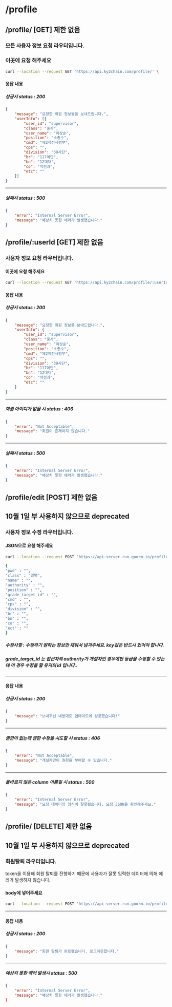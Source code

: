 # /profile
## /profile/ [GET] 제한 없음 
### 모든 사용자 정보 요청 라우터입니다.

### 이곳에 요청 해주세요
```bash
curl --location --request GET 'https://api.ky2chain.com/profile/' \
```
#### 응답 내용

##### 성공시 status : 200

```json
{
	"message": "요청한 회원 정보들을 보내드립니다.",
	"userInfo": [{
		"user_id": "supervisor",
		"class": "중사",
		"user_name": "이상순",
		"position": "소총수",
		"cmd": "제2작전사령부",
		"cps": "",
		"division": "39사단",
		"br": "117여단",
		"bn": "12대대",
		"co": "작전과",
		"etc": ""
	}]
}
```
---
##### 실패시 status : 500

```json
{
	"error": "Internal Server Error",
	"message": "예상치 못한 에러가 발생했습니다."
}
```
## /profile/:userId [GET] 제한 없음
### 사용자 정보 요청 라우터입니다.

#### 이곳에 요청 해주세요
```bash
curl --location --request GET 'https://api.ky2chain.com/profile/:userId' \
```
#### 응답 내용

##### 성공시 status : 200

```json
{
	"message": "요청한 회원 정보를 보내드립니다.",
	"userInfo": {
		"user_id": "supervisor",
		"class": "중사",
		"user_name": "이상순",
		"position": "소총수",
		"cmd": "제2작전사령부",
		"cps": "",
		"division": "39사단",
		"br": "117여단",
		"bn": "12대대",
		"co": "작전과",
		"etc": ""
	}
}
```

---
##### 회원 아이디가 없을 시 status : 406

```json
{
	"error": "Not Acceptable",
	"message": "회원이 존재하지 않습니다."
}
```

---
##### 실패시 status : 500

```json
{
	"error": "Internal Server Error",
	"message": "예상치 못한 에러가 발생했습니다."
}
```

## /profile/edit [POST] 제한 없음
## 10월 1일 부 사용하지 않으므로 deprecated

### 사용자 정보 수정 라우터입니다.

#### JSON으로 요청 해주세요
```bash
curl --location --request POST 'https://api-server.run.goorm.io/profile/edit' \ 

{
"pwd" : "",
"class" : "일병",
"name" : "",
"authority" : "",
"position" : "",
"grade_target_id" : "",
"cmd" : "",
"cps" : "",
"division" : "",
"br" : "",
"bn" : "",
"co" : "",
"ect" : ""
}
```
##### 수정사항 : 수정하기 원하는 정보만 채워서 넘겨주세요. key값은 반드시 있어야 합니다.  
##### grade_target_id 는 접근자의 authority가 개설자인 경우에만 등급을 수정할 수 있는데 이 경우 수정을 할 유저의 id 입니다..

---
#### 응답 내용

##### 성공시 status : 200

```json
{
    "message": "보내주신 내용대로 업데이트에 성공했습니다!"
}
```

---

##### 권한이 없는데 권한 수정을 시도할 시 status : 406

```json
{
	"error": "Not Acceptable",
	"message": "개설자만이 권한을 부여할 수 있습니다."
}
```

---


##### 올바르지 않은 column 이름일 시 status : 500

```json
{
    "error": "Internal Server Error",
    "message": "요청 데이터의 형식이 잘못됐습니다. 요청 JSON을 확인해주세요."
}
```

## /profile/ [DELETE] 제한 없음
## 10월 1일 부 사용하지 않으므로 deprecated

### 회원탈퇴 라우터입니다.
token을 이용해 회원 탈퇴를 진행하기 때문에 사용자가 잘못 입력한 데이터에 의해 에러가 발생하지 않습니다.
#### body에 넣어주세요 
```bash
curl --location --request POST 'https://api-server.run.goorm.io/profile/delete'
```
---
#### 응답 내용

##### 성공시 status : 200
```json
{
    "message": "회원 탈퇴가 완료됐습니다. 로그아웃합니다."
}
```
---
##### 예상치 못한 에러 발생시 status : 500

```json
{
    "error": "Internal Server Error",
    "message": "예상치 못한 에러가 발생했습니다."
)
```
